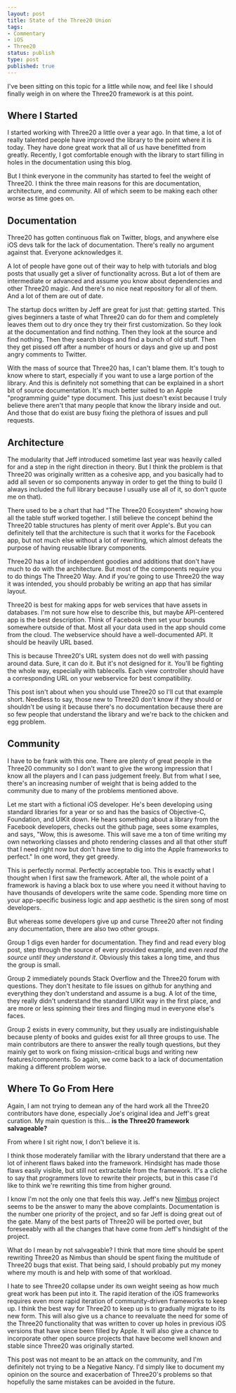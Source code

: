 ```yaml
--- 
layout: post
title: State of the Three20 Union
tags: 
- Commentary
- iOS
- Three20
status: publish
type: post
published: true
---
```

I've been sitting on this topic for a little while now, and feel like I should finally weigh in on where the Three20 framework is at this point.
<h2>Where I Started</h2>
I started working with Three20 a little over a year ago. In that time, a lot of really talented people have improved the library to the point where it is today. They have done great work that all of us have benefitted from greatly. Recently, I got comfortable enough with the library to start filling in holes in the documentation using this blog.

But I think everyone in the community has started to feel the weight of Three20. I think the three main reasons for this are documentation, architecture, and community. All of which seem to be making each other worse as time goes on.
<h2>Documentation</h2>
Three20 has gotten continuous flak on Twitter, blogs, and anywhere else iOS devs talk for the lack of documentation. There's really no argument against that. Everyone acknowledges it.

A lot of people have gone out of their way to help with tutorials and blog posts that usually get a sliver of functionality across. But a lot of them are intermediate or advanced and assume you know about dependencies and other Three20 magic. And there's no nice neat repository for all of them. And a lot of them are out of date.

The startup docs written by Jeff are great for just that: getting started. This gives beginners a taste of what Three20 can do for them and completely leaves them out to dry once they try their first customization. So they look at the documentation and find nothing. Then they look at the source and find nothing. Then they search blogs and find a bunch of old stuff. Then they get pissed off after a number of hours or days and give up and post angry comments to Twitter.

With the mass of source that Three20 has, I can't blame them. It's tough to know where to start, especially if you want to use a large portion of the library. And this is definitely not something that can be explained in a short bit of source documentation. It's much better suited to an Apple "programming guide" type document. This just doesn't exist because I truly believe there aren't that many people that know the library inside and out. And those that do exist are busy fixing the plethora of issues and pull requests.
<h2>Architecture</h2>
The modularity that Jeff introduced sometime last year was heavily called for and a step in the right direction in theory. But I think the problem is that Three20 was originally written as a cohesive app, and you basically had to add all seven or so components anyway in order to get the thing to build (I always included the full library because I usually use all of it, so don't quote me on that).

There used to be a chart that had "The Three20 Ecosystem" showing how all the table stuff worked together. I still believe the concept behind the Three20 table structures has plenty of merit over Apple's. But you can definitely tell that the architecture is such that it works for the Facebook app, but not much else without a lot of rewriting, which almost defeats the purpose of having reusable library components.

Three20 has a lot of independent goodies and additions that don't have much to do with the architecture. But most of the components require you to do things The Three20 Way. And if you're going to use Three20 the way it was intended, you should probably be writing an app that has similar layout.

Three20 is best for making apps for web services that have assets in databases. I'm not sure how else to describe this, but maybe API-centered app is the best description. Think of Facebook then set your bounds somewhere outside of that. Most all your data used in the app should come from the cloud. The webservice should have a well-documented API. It should be heavily URL based.

This is because Three20's URL system does not do well with passing around data. Sure, it can do it. But it's not designed for it. You'll be fighting the whole way, especially with tablecells. Each view controller should have a corresponding URL on your webservice for best compatibility.

This post isn't about when you should use Three20 so I'll cut that example short. Needless to say, those new to Three20 don't know if they should or shouldn't be using it because there's no documentation because there are so few people that understand the library and we're back to the chicken and egg problem.
<h2>Community</h2>
I have to be frank with this one. There are plenty of great people in the Three20 community so I don't want to give the wrong impression that I know all the players and I can pass judgement freely. But from what I see, there's an increasing number of weight that is being added to the community due to many of the problems mentioned above.

Let me start with a fictional iOS developer. He's been developing using standard libraries for a year or so and has the basics of Objective-C, Foundation, and UIKit down. He hears something about a library from the Facebook developers, checks out the github page, sees some examples, and says, "Wow, this is awesome. This will save me a ton of time writing my own networking classes and photo rendering classes and all that other stuff that I need right now but don't have time to dig into the Apple frameworks to perfect." In one word, they get greedy.

This is perfectly normal. Perfectly acceptable too. This is exactly what I thought when I first saw the framework. After all, the whole point of a framework is having a black box to use where you need it without having to have thousands of developers write the same code. Spending more time on your app-specific business logic and app aesthetic is the siren song of most developers.

But whereas some developers give up and curse Three20 after not finding any documentation, there are also two other groups.

Group 1 digs even harder for documentation. They find and read every blog post, step through the source of every provided example, and even <em>read the source until they understand it</em>. Obviously this takes a long time, and thus the group is small.

Group 2 immediately pounds Stack Overflow and the Three20 forum with questions. They don't hesitate to file issues on github for anything and everything they don't understand and assume is a bug. A lot of the time, they really didn't understand the standard UIKit way in the first place, and are more or less spinning their tires and flinging mud in everyone else's faces.

Group 2 exists in every community, but they usually are indistinguishable because plenty of books and guides exist for all three groups to use. The main contributors are there to answer the really tough questions, but they mainly get to work on fixing mission-critical bugs and writing new features/components. So again, we come back to a lack of documentation making a different problem worse.
<h2>Where To Go From Here</h2>
Again, I am not trying to demean any of the hard work all the Three20 contributors have done, especially Joe's original idea and Jeff's great curation. My main question is this... <strong>is the Three20 framework salvageable?</strong>

From where I sit right now, I don't believe it is.

I think those moderately familiar with the library understand that there are a lot of inherent flaws baked into the framework. Hindsight has made those flaws easily visible, but still not extractable from the framework. It's a cliche to say that programmers love to rewrite their projects, but in this case I'd like to think we're rewriting this time from higher ground.

I know I'm not the only one that feels this way. Jeff's new <a href="https://github.com/jverkoey/nimbus" target="_blank">Nimbus</a> project seems to be the answer to many the above complaints. Documentation is the number one priority of the project, and so far Jeff is doing great out of the gate. Many of the best parts of Three20 will be ported over, but foreseeably with all the changes that have come from Jeff's hindsight of the project.

What do I mean by not salvageable? I think that more time should be spent rewriting Three20 as Nimbus than should be spent fixing the multitude of Three20 bugs that exist. That being said, I should probably put my money where my mouth is and help with some of that workload.

I hate to see Three20 collapse under its own weight seeing as how much great work has been put into it. The rapid iteration of the iOS frameworks requires even more rapid iteration of community-driven frameworks to keep up. I think the best way for Three20 to keep up is to gradually migrate to its new form. This will also give us a chance to reevaluate the need for some of the Three20 functionality that was written to cover up holes in previous iOS versions that have since been filled by Apple. It will also give a chance to incorporate other open source projects that have become well known and stable since Three20 was originally started.

This post was not meant to be an attack on the community, and I'm definitely not trying to be a Negative Nancy. I'd simply like to document my opinion on the source and exacerbation of Three20's problems so that hopefully the same mistakes can be avoided in the future.
